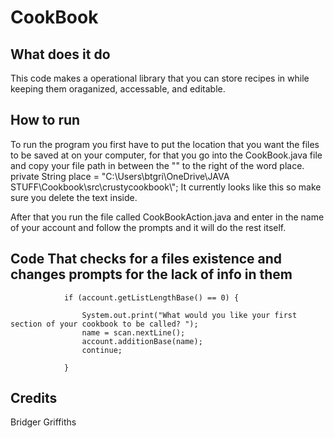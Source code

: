 # CookBook

## What does it do
This code makes a operational library that you can store recipes in while keeping them oraganized, accessable, and editable.

## How to run
To run the program you first have to put the location that you want the files to be saved at on your computer, for that you go into the CookBook.java file and copy your file path in between the "" to the right of the word place.
	private String place = "C:\\Users\\btgri\\OneDrive\\JAVA STUFF\\Cookbook\\src\\crustycookbook\\";
It currently looks like this so make sure you delete the text inside.

After that you run the file called CookBookAction.java and enter in the name of your account and follow the prompts and it will do the rest itself.

## Code That checks for a files existence and changes prompts for the lack of info in them
				if (account.getListLengthBase() == 0) {
				
					System.out.print("What would you like your first section of your cookbook to be called? ");
					name = scan.nextLine();
					account.additionBase(name);
					continue;
				
				}

## Credits
Bridger Griffiths
